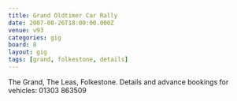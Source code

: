 ```yaml
---
title: Grand Oldtimer Car Rally
date: 2007-08-26T18:00:00.000Z
venue: v93
categories: gig
board: 8
layout: gig
tags: [grand, folkestone, details]
---
```

The Grand, The Leas, Folkestone.  Details and advance bookings for vehicles: 01303 863509
